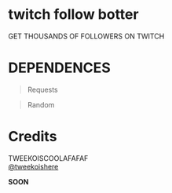 # twitch follow botter

GET THOUSANDS OF FOLLOWERS ON TWITCH

# DEPENDENCES

> Requests

> Random

# Credits 
TWEEKOISCOOLAFAFAF  
[@tweekoishere](https://twitter.com/tweekoishere)

**SOON**
